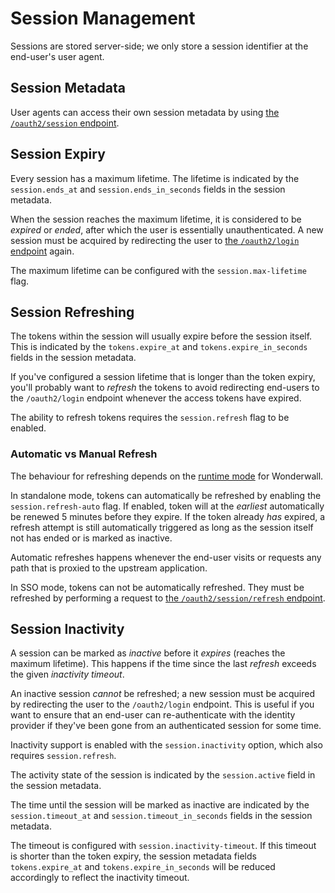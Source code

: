 # Session Management

Sessions are stored server-side; we only store a session identifier at the end-user's user agent.

## Session Metadata

User agents can access their own session metadata by using [the `/oauth2/session` endpoint](endpoints.md#oauth2session).

## Session Expiry

Every session has a maximum lifetime. 
The lifetime is indicated by the `session.ends_at` and `session.ends_in_seconds` fields in the session metadata.

When the session reaches the maximum lifetime, it is considered to be _expired_ or _ended_, after which the user is essentially unauthenticated.
A new session must be acquired by redirecting the user to [the `/oauth2/login` endpoint](endpoints.md#oauth2login) again.

The maximum lifetime can be configured with the `session.max-lifetime` flag.

## Session Refreshing

The tokens within the session will usually expire before the session itself.
This is indicated by the `tokens.expire_at` and `tokens.expire_in_seconds` fields in the session metadata.

If you've configured a session lifetime that is longer than the token expiry, you'll probably want to _refresh_ the tokens to avoid redirecting end-users to the `/oauth2/login` endpoint whenever the access tokens have expired.

The ability to refresh tokens requires the `session.refresh` flag to be enabled.

### Automatic vs Manual Refresh

The behaviour for refreshing depends on the [runtime mode](configuration.md#modes) for Wonderwall.

In standalone mode, tokens can automatically be refreshed by enabling the `session.refresh-auto` flag. 
If enabled, token will at the _earliest_ automatically be renewed 5 minutes before they expire.
If the token already _has_ expired, a refresh attempt is still automatically triggered as long as the session itself not has ended or is marked as inactive.

Automatic refreshes happens whenever the end-user visits or requests any path that is proxied to the upstream application.

In SSO mode, tokens can not be automatically refreshed. They must be refreshed by performing a request to [the `/oauth2/session/refresh` endpoint](endpoints.md#oauth2sessionrefresh).

## Session Inactivity

A session can be marked as _inactive_ before it _expires_ (reaches the maximum lifetime).
This happens if the time since the last _refresh_ exceeds the given _inactivity timeout_.

An inactive session _cannot_ be refreshed; a new session must be acquired by redirecting the user to the `/oauth2/login` endpoint.
This is useful if you want to ensure that an end-user can re-authenticate with the identity provider if they've been gone from an authenticated session for some time.

Inactivity support is enabled with the `session.inactivity` option, which also requires `session.refresh`.

The activity state of the session is indicated by the `session.active` field in the session metadata.

The time until the session will be marked as inactive are indicated by the `session.timeout_at` and `session.timeout_in_seconds` fields in the session metadata.

The timeout is configured with `session.inactivity-timeout`.
If this timeout is shorter than the token expiry, the session metadata fields `tokens.expire_at` and `tokens.expire_in_seconds` will be reduced accordingly to reflect the inactivity timeout.
